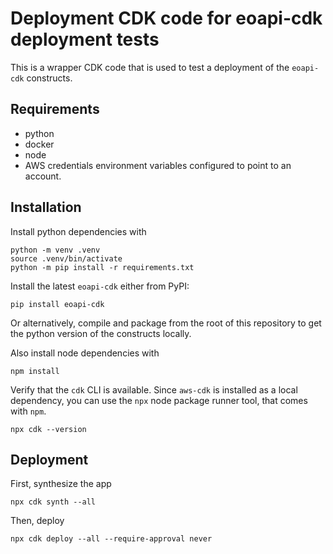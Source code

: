 
# Deployment CDK code for eoapi-cdk deployment tests

This is a wrapper CDK code that is used to test a deployment of the `eoapi-cdk` constructs.

## Requirements

- python
- docker
- node
- AWS credentials environment variables configured to point to an account. 

## Installation

Install python dependencies with 

```
python -m venv .venv
source .venv/bin/activate
python -m pip install -r requirements.txt
```

Install the latest `eoapi-cdk` either from PyPI:

```
pip install eoapi-cdk
```

Or alternatively, compile and package from the root of this repository to get the python version of the constructs locally.

Also install node dependencies with 

```
npm install
```

Verify that the `cdk` CLI is available. Since `aws-cdk` is installed as a local dependency, you can use the `npx` node package runner tool, that comes with `npm`.

```
npx cdk --version
```

## Deployment

First, synthesize the app 

```
npx cdk synth --all
```

Then, deploy

```
npx cdk deploy --all --require-approval never
```